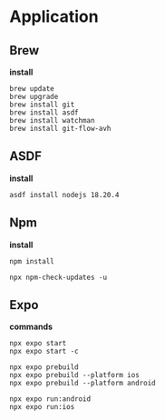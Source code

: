 # Application

## Brew

**install**

    brew update
    brew upgrade
    brew install git
    brew install asdf
    brew install watchman
    brew install git-flow-avh

## ASDF

**install**

    asdf install nodejs 18.20.4

## Npm

**install**

    npm install

    npx npm-check-updates -u

## Expo

**commands**

    npx expo start
    npx expo start -c

    npx expo prebuild
    npx expo prebuild --platform ios
    npx expo prebuild --platform android

    npx expo run:android
    npx expo run:ios

